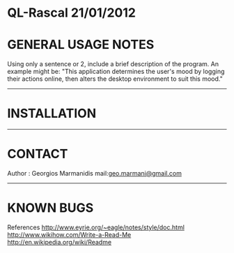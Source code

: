 QL-Rascal 21/01/2012
======================

GENERAL USAGE NOTES
======================
Using only a sentence or 2, include a brief description of the program. An example might be: "This application determines the user's mood by logging their actions online, then alters the desktop environment to suit this mood."

----------------------

INSTALLATION
======================


----------------------

CONTACT
======================
Author : Georgios Marmanidis
mail:geo.marmani@gmail.com

----------------------

KNOWN BUGS
======================


References
http://www.eyrie.org/~eagle/notes/style/doc.html
http://www.wikihow.com/Write-a-Read-Me
http://en.wikipedia.org/wiki/Readme